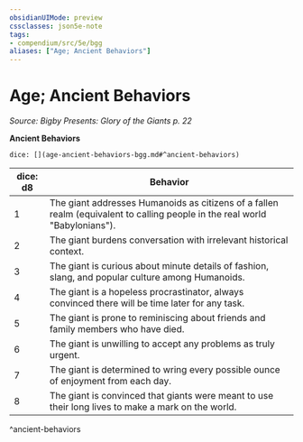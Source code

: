 ```yaml
---
obsidianUIMode: preview
cssclasses: json5e-note
tags:
- compendium/src/5e/bgg
aliases: ["Age; Ancient Behaviors"]
---
```

# Age; Ancient Behaviors
*Source: Bigby Presents: Glory of the Giants p. 22* 

**Ancient Behaviors**

`dice: [](age-ancient-behaviors-bgg.md#^ancient-behaviors)`

| dice: d8 | Behavior |
|----------|----------|
| 1 | The giant addresses Humanoids as citizens of a fallen realm (equivalent to calling people in the real world "Babylonians"). |
| 2 | The giant burdens conversation with irrelevant historical context. |
| 3 | The giant is curious about minute details of fashion, slang, and popular culture among Humanoids. |
| 4 | The giant is a hopeless procrastinator, always convinced there will be time later for any task. |
| 5 | The giant is prone to reminiscing about friends and family members who have died. |
| 6 | The giant is unwilling to accept any problems as truly urgent. |
| 7 | The giant is determined to wring every possible ounce of enjoyment from each day. |
| 8 | The giant is convinced that giants were meant to use their long lives to make a mark on the world. |
^ancient-behaviors